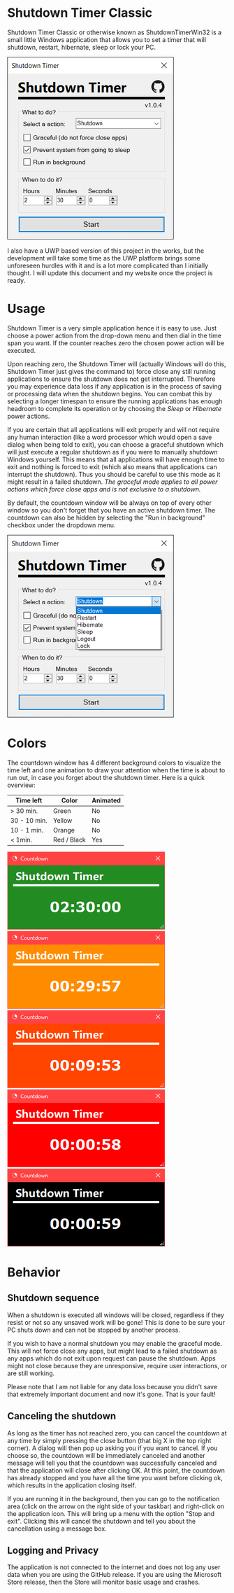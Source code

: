 # Shutdown Timer Classic

Shutdown Timer Classic or otherwise known as ShutdownTimerWin32 is a small little Windows application that allows you to set a timer that will shutdown, restart, hibernate, sleep or lock your PC.

![Screenshot of the main menu](Images/Menu.png)

I also have a UWP based version of this project in the works, but the development will take some time as the UWP platform brings some unforeseen hurdles with it and is a lot more complicated than I initially thought.
I will update this document and my website once the project is ready.

# Usage

Shutdown Timer is a very simple application hence it is easy to use.
Just choose a power action from the drop-down menu and then dial in the time span you want. If the counter reaches zero the chosen power action will be executed.

Upon reaching zero, the Shutdown Timer will (actually Windows will do this, Shutdown Timer just gives the command to) force close any still running applications to ensure the shutdown does not get interrupted.
Therefore you may experience data loss if any application is in the process of saving or processing data when the shutdown begins.
You can combat this by selecting a longer timespan to ensure the running applications has enough headroom to complete its operation or by choosing the *Sleep* or *Hibernate* power actions.

If you are certain that all applications will exit properly and will not require any human interaction (like a word processor which would open a save dialog when being told to exit), you can choose a graceful shutdown which will just execute a regular shutdown as if you were to manually shutdown Windows yourself.
This means that all applications will have enough time to exit and nothing is forced to exit (which also means that applications can interrupt the shutdown).
Thus you should be careful to use this mode as it might result in a failed shutdown.
*The graceful mode applies to all power actions which force close apps and is not exclusive to a shutdown.*

By default, the countdown window will be always on top of every other window so you don't forget that you have an active shutdown timer. The countdown can also be hidden by selecting the "Run in background" checkbox under the dropdown menu.

![Screenshot of the main menu with extended combobox](Images/Menu2.png)

# Colors

The countdown window has 4 different background colors to visualize the time left and one animation to draw your attention when the time is about to run out, in case you forget about the shutdown timer.
Here is a quick overview:

| Time left     | Color         | Animated  |
| ------------- | ------------- | --------- |
| > 30 min.     | Green         | No        |
| 30 - 10 min.  | Yellow        | No        |
| 10 - 1 min.   | Orange        | No        |
| < 1min.       | Red / Black   | Yes       |

![Screenshot of countdown window with green background](Images/CountdownGreen.png)
![Screenshot of countdown window with yellow background](Images/CountdownYellow.png)
![Screenshot of countdown window with orange background](Images/CountdownOrange.png)
![Screenshot of countdown window with red background](Images/CountdownRed.png)
![Screenshot of countdown window with black background](Images/CountdownBlack.png)

# Behavior

## Shutdown sequence

When a shutdown is executed all windows will be closed, regardless if they resist or not so any unsaved work will be gone! This is done to be sure your PC shuts down and can not be stopped by another process.

If you wish to have a normal shutdown you may enable the graceful mode. This will not force close any apps, but might lead to a failed shutdown as any apps which do not exit upon request can pause the shutdown. Apps might not close because they are unresponsive, require user interactions, or are still working. 

Please note that I am not liable for any data loss because you didn't save that extremely important document and now it's gone. That is your fault!

## Canceling the shutdown

As long as the timer has not reached zero, you can cancel the countdown at any time by simply pressing the close button (that big X in the top right corner). A dialog will then pop up asking you if you want to cancel. If you choose so, the countdown will be immediately canceled and another message will tell you that the countdown was successfully canceled and that the application will close after clicking OK. At this point, the countdown has already stopped and you have all the time you want before clicking ok, which results in the application closing itself.

If you are running it in the background, then you can go to the notification area (click on the arrow on the right side of your taskbar) and right-click on the application icon. This will bring up a menu with the option "Stop and exit". Clicking this will cancel the shutdown and tell you about the cancellation using a message box.

## Logging and Privacy

The application is not connected to the internet and does not log any user data when you are using the GitHub release. If you are using the Microsoft Store release, then the Store will monitor basic usage and crashes.
